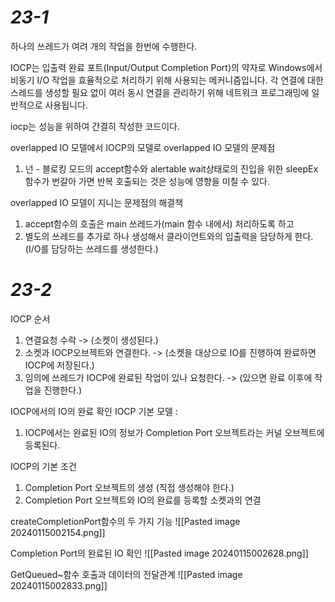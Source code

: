 
# *23-1*

하나의 쓰레드가 여려 개의 작업을 한번에 수행한다.

IOCP는 입출력 완료 포트(Input/Output Completion Port)의 약자로 Windows에서 비동기 I/O 작업을 효율적으로 처리하기 위해 사용되는 메커니즘입니다. 각 연결에 대한 스레드를 생성할 필요 없이 여러 동시 연결을 관리하기 위해 네트워크 프로그래밍에 일반적으로 사용됩니다.

iocp는 성능을 위하여 간결히 작성한 코드이다.

overlapped IO 모델에서 IOCP의 모델로
overlapped IO 모델의 문제점
1. 넌 - 블로킹 모드의 accept함수와 alertable wait상태로의 진입을 위한 sleepEx함수가 번갈아 가면 반복 호출되는 것은 성능에 영향을 미칠 수 있다.

overlapped IO 모델이 지니는 문제점의 해결책
1. accept함수의 호출은 main 쓰레드가(main 함수 내에서) 처리하도록 하고
2. 별도의 쓰레드를 추가로 하나 생성해서 클라이언트와의 입출력을 담당하게 한다.
	    (I/O를 담당하는 쓰레드를 생성한다.)


# *23-2*

IOCP 순서
1. 연결요청 수락 -> (소켓이 생성된다.)
2.  소켓과 IOCP오브젝트와 연결한다.  -> (소켓을 대상으로 IO를 진행하여 완료하면 IOCP에 저장된다.)
3. 임의에 쓰레드가 IOCP에 완료된 작업이 있나 요청한다. -> (있으면 완료 이후에 작업을 진행한다.)

IOCP에서의 IO의 완료 확인
IOCP 기본 모델 :
1. IOCP에서는 완료된 IO의 정보가 Completion Port 오브젝트라는 커널 오브젝트에 등록된다.

IOCP의 기본 조건
1. Completion Port 오브젝트의 생성 (직접 생성해야 한다.)
2. Completion Port 오브젝트와 IO의 완료를 등록할 소켓과의 연결

createCompletionPort함수의 두 가지 기능
![[Pasted image 20240115002154.png]]


Completion Port의 완료된 IO 확인
![[Pasted image 20240115002628.png]]

GetQueued~함수 호출과 데이터의 전달관계
![[Pasted image 20240115002833.png]]
